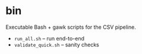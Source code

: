 # bin
Executable Bash + gawk scripts for the CSV pipeline.
- `run_all.sh` – run end-to-end
- `validate_quick.sh` – sanity checks
